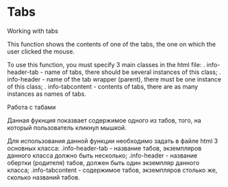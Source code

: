 # Tabs
Working with tabs

This function shows the contents of one of the tabs, the one on which the user clicked the mouse.

To use this function, you must specify 3 main classes in the html file:
. info-header-tab - name of tabs, there should be several instances of this class;
. info-header - name of the tab wrapper (parent), there must be one instance of this class;
. info-tabcontent - contents of tabs, there are as many instances as names of tabs.


Работа с табами

Данная фукнция показвает содержимое одного из табов, того, на который пользователь кликнул мышкой.

Для использования данной функции необходимо задать в файле html 3 основных класса:
.info-header-tab - название табов, экземпляров данного класса должно быть несколько;
.info-header - название обертки (родителя) табов, должен быть один экземпляр данного класса;
.info-tabcontent - содержимое табов, экземпляров столько же, сколько названий табов.


